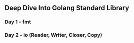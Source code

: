 ## Deep Dive Into Golang Standard Library

### Day 1 - fmt

### Day 2 - io (Reader, Writer, Closer, Copy)

